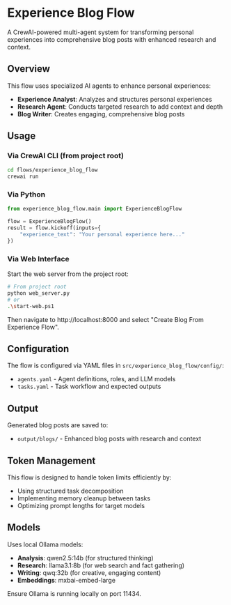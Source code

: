 # Experience Blog Flow

A CrewAI-powered multi-agent system for transforming personal experiences into comprehensive blog posts with enhanced research and context.

## Overview

This flow uses specialized AI agents to enhance personal experiences:
- **Experience Analyst**: Analyzes and structures personal experiences
- **Research Agent**: Conducts targeted research to add context and depth
- **Blog Writer**: Creates engaging, comprehensive blog posts

## Usage

### Via CrewAI CLI (from project root)
```bash
cd flows/experience_blog_flow
crewai run
```

### Via Python
```python
from experience_blog_flow.main import ExperienceBlogFlow

flow = ExperienceBlogFlow()
result = flow.kickoff(inputs={
    "experience_text": "Your personal experience here..."
})
```

### Via Web Interface
Start the web server from the project root:
```bash
# From project root
python web_server.py
# or
.\start-web.ps1
```

Then navigate to http://localhost:8000 and select "Create Blog From Experience Flow".

## Configuration

The flow is configured via YAML files in `src/experience_blog_flow/config/`:
- `agents.yaml` - Agent definitions, roles, and LLM models
- `tasks.yaml` - Task workflow and expected outputs

## Output

Generated blog posts are saved to:
- `output/blogs/` - Enhanced blog posts with research and context

## Token Management

This flow is designed to handle token limits efficiently by:
- Using structured task decomposition
- Implementing memory cleanup between tasks
- Optimizing prompt lengths for target models

## Models

Uses local Ollama models:
- **Analysis**: qwen2.5:14b (for structured thinking)
- **Research**: llama3.1:8b (for web search and fact gathering)
- **Writing**: qwq:32b (for creative, engaging content)
- **Embeddings**: mxbai-embed-large

Ensure Ollama is running locally on port 11434.